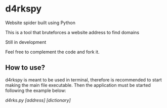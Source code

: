 # d4rkspy
Website spider built using Python
 
This is a tool that bruteforces a website address to find domains

Still in development

Feel free to complement the code and fork it.
 
## How to use?
d4rkspy is meant to be used in terminal, therefore is recommended to start making the main file executable. Then the application must be started following the example below:

_d4rks.py [address] [dictionary]_
